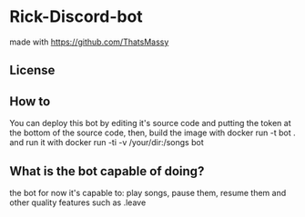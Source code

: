# Rick-Discord-bot

made with https://github.com/ThatsMassy
## License
## How to
You can deploy this bot by editing it's source code and putting the token at the bottom of the source code, then, build the image with docker run -t bot . and run it with 
docker run -ti -v /your/dir:/songs  bot

## What is the bot capable of doing?
the bot for now it's capable to: play songs, pause them, resume them and other quality features such as .leave 

